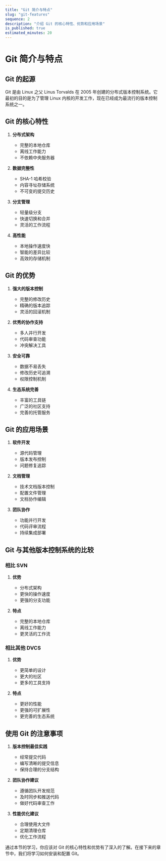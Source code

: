 ```yaml
---
title: "Git 简介与特点"
slug: "git-features"
sequence: 2
description: "介绍 Git 的核心特性、优势和应用场景"
is_published: true
estimated_minutes: 20
---
```


# Git 简介与特点

## Git 的起源

Git 是由 Linux 之父 Linus Torvalds 在 2005 年创建的分布式版本控制系统。它最初的目的是为了管理 Linux 内核的开发工作，现在已经成为最流行的版本控制系统之一。

## Git 的核心特性

1. **分布式架构**
   - 完整的本地仓库
   - 离线工作能力
   - 不依赖中央服务器

2. **数据完整性**
   - SHA-1 哈希校验
   - 内容寻址存储系统
   - 不可变的提交历史

3. **分支管理**
   - 轻量级分支
   - 快速切换和合并
   - 灵活的工作流程

4. **高性能**
   - 本地操作速度快
   - 智能的差异比较
   - 高效的存储机制

## Git 的优势

1. **强大的版本控制**
   - 完整的修改历史
   - 精确的版本追踪
   - 灵活的回滚机制

2. **优秀的协作支持**
   - 多人并行开发
   - 代码审查功能
   - 冲突解决工具

3. **安全可靠**
   - 数据不易丢失
   - 修改历史可追溯
   - 权限控制机制

4. **生态系统完善**
   - 丰富的工具链
   - 广泛的社区支持
   - 完善的托管服务

## Git 的应用场景

1. **软件开发**
   - 源代码管理
   - 版本发布控制
   - 问题修复追踪

2. **文档管理**
   - 技术文档版本控制
   - 配置文件管理
   - 文档协作编辑

3. **团队协作**
   - 功能并行开发
   - 代码评审流程
   - 持续集成部署

## Git 与其他版本控制系统的比较

### 相比 SVN

1. **优势**
   - 分布式架构
   - 更快的操作速度
   - 更强的分支功能

2. **特点**
   - 完整的本地仓库
   - 离线工作能力
   - 更灵活的工作流

### 相比其他 DVCS

1. **优势**
   - 更简单的设计
   - 更大的社区
   - 更多的工具支持

2. **特点**
   - 更好的性能
   - 更强的可扩展性
   - 更完善的生态系统

## 使用 Git 的注意事项

1. **版本控制最佳实践**
   - 经常提交代码
   - 编写清晰的提交信息
   - 保持合理的分支结构

2. **团队协作建议**
   - 遵循团队开发规范
   - 及时同步和推送代码
   - 做好代码审查工作

3. **性能优化建议**
   - 合理使用大文件
   - 定期清理仓库
   - 优化工作流程

通过本节的学习，你应该对 Git 的核心特性和优势有了深入的了解。在接下来的章节中，我们将学习如何安装和配置 Git。